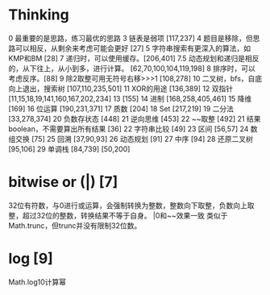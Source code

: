 # Thinking
0 最重要的是思路，练习最优的思路
3 链表是弱项 [117,237]
4 题目是移除，但思路可以相反，从剩余来考虑可能会更好 [27]
5 字符串搜索有更深入的算法，如KMP和BM [28]
7 递归时，可以使用缓存。[206,401]
7.5 动态规划和递归是相反的，从下往上，从小到多，进行计算。 [62,70,100,104,119,198]
8 排序时，可以考虑反序。[88]
9 除2取整可用无符号右移>>>1 [108,278]
10 二叉树，bfs，自底向上退出，搜索树 [107,110,235,501]
11 XOR的用途 [136,389]
12 双指针 [11,15,18,19,141,160,167,202,234]
13 [155]
14 进制 [168,258,405,461]
15 降维 [169]
16 位运算 [190,231,371]
17 质数 [204]
18 Set [217,219]
19 二分法 [33,278,374]
20 负数存状态 [448]
21 逆向思维 [453]
22 ~~取整 [492]
21 结果boolean，不需要算出所有结果 [36]
22 字符串比较 [49]
23 区间 [56,57]
24 数组交换 [75]
25 回溯 [37,90,93]
26 动态规划 [91]
27 中序 [94]
28 还原二叉树 [95,106]
29 单调栈 [84,739]
[50,200]

# bitwise or (|) [7]

32位有符数，与0进行或运算，会强制转换为整数，整数向下取整，负数向上取整，超过32位的整数，转换结果不等于自身。
|0和~~效果一致
类似于Math.trunc，但trunc并没有限制32位数。

# log [9]

Math.log10计算幂